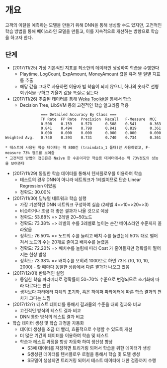 # 개요
고객의 이탈을 예측하는 모델을 만들기 위해 DNN을 통해 생성할 수도 있지만, 고전적인 학습 방법을 통해 베이스라인 모델을 만들고, 이를 지속적으로 개선하는 방향으로 학습을 하고자 한다.

## 단계
* (2017/11/25) 가장 기본적인 지표를 최소한의 데이터만 생성하여 학습을 수행한다
    * Playtime, LogCount, ExpAmount, MoneyAmount 값을 유저 별 일별 지표를 추출
    * 해당 값을 그대로 사용하면 이용자 별 학습이 되지 않으니, 하나의 숫자로 선형회귀식을 구하고 기울기 값을 특질로 삼는다
* (2017/11/26) 추출된 데이터를 통해 [Weka Toolkit](https://www.cs.waikato.ac.nz/ml/weka)을 통해서 학습
    * Decision Tree, LibSVM 등의 고전적인 학습 알고리즘 적용
```bash
                === Detailed Accuracy By Class ===
                TP Rate  FP Rate  Precision  Recall   F-Measure  MCC      ROC Area  PRC Area  Class
                0.508    0.159    0.578      0.508    0.541      0.363    0.702     0.503     churn
                0.841    0.494    0.798      0.841    0.819      0.361    0.700     0.805     not_churn
                0.000    0.000    0.000      0.000    0.000      0.000    0.450     0.001     undefined
Weighted Avg.   0.740    0.393    0.731      0.740    0.734      0.361    0.700     0.714     
```
    * 테스트에 사용된 학습 데이터는 약 800건 (traindata_1 폴더)만 사용하였고, F-measure 73% 정도를 보여줌
    * 고전적인 방법의 접근은은 Naive 한 수준이지만 학습용 데이터에서는 약 73%정도의 성능을 보여준다 
* (2017/11/29) 동일한 학습 데이터를 통해서 텐서플로우를 이용하여 학습
    * 테스트의 경우 DNN이 아니라 네트워크가 1레벨이므로 단순 Linear Regression 이었음
    * 정확도: 30.00%
* (2017/11/30) 딥뉴럴 네트워크 학습 실행
    * 가장 기본적인 DNN 네트워크 구성하여 실습 (2레벨 4=>10=>20=>3)
    * 비슷하거나 조금 더 좋은 결과가 나올 것으로 예상
    * 정확도: 53.88% => 2레벨 20~50노드
    * 정확도: 73.38% => 레벨의 수를 3레벨로 높이는 순간 베이스라인 수준까지 올라왔음
    * 정확도: 76.50% => 노드의 수를 늘리고 배치 수를 늘렸는데 50% 대로 떨어져서 노드의 수는 20개로 줄이고 배치수를 늘렸음
    * 정확도: 72.20% => 배치수를 늘림에 따라 Cost 가 줄어들지만 정확률이 떨어지는 현상 발생
    * 정확도: 73.38% => 배치수를 오히려 1000으로 하면 73% (10, 10, 10, 2000) - 할 때마다 동일한 상황에서 다른 결과가 나오고 있음
* (2017/12/01) 반복적인 실험
    * 동일한 학습 파라메터로 정확률이 50~70% 수준으로 변경되므로 초기화에 따라 다르다는 판단
    * 생각보다 파라메터 자체의 초기화, 혹은 하이퍼 파라메터에 따른 학습 결과의 편차가 크다는 느낌
* (2017/12/?) 테스트 데이터를 통해서 결과물의 수준을 대회 결과와 비교
    * 고전적인 방식의 테스트 결과 비교
    * DNN 통한 방식의 테스트 결과 비교
* 학습 데이터 생성 및 학습 과정을 자동화
    * 데이터 생성을 조금 더 빨리, 효율적으로 수행할 수 있도록 개선
    * 더 많은 기간의 데이터를 이용하여 학습 및 테스트
    * 학습과 테스트 과정을 항상 자동화 하여 생산성 향상
        - S3에 데이터를 저장하면 트리거링 되어서 학습을 위한 데이터가 생성
        - S생성된 데이터를 텐서플로우 로컬을 통해서 학습 및 모델 생성
        - S모델이 생성되면 트리거링 되어서 테스트 데이터에 대한 검증까지 수행

